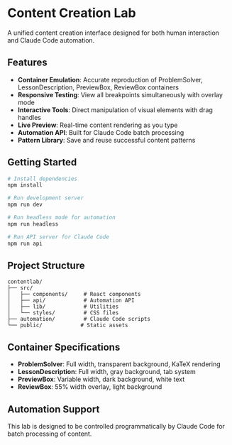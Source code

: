 # Content Creation Lab

A unified content creation interface designed for both human interaction and Claude Code automation.

## Features

- **Container Emulation**: Accurate reproduction of ProblemSolver, LessonDescription, PreviewBox, ReviewBox containers
- **Responsive Testing**: View all breakpoints simultaneously with overlay mode
- **Interactive Tools**: Direct manipulation of visual elements with drag handles
- **Live Preview**: Real-time content rendering as you type
- **Automation API**: Built for Claude Code batch processing
- **Pattern Library**: Save and reuse successful content patterns

## Getting Started

```bash
# Install dependencies
npm install

# Run development server
npm run dev

# Run headless mode for automation
npm run headless

# Run API server for Claude Code
npm run api
```

## Project Structure

```
contentlab/
├── src/
│   ├── components/     # React components
│   ├── api/            # Automation API
│   ├── lib/            # Utilities
│   └── styles/         # CSS files
├── automation/         # Claude Code scripts
└── public/            # Static assets
```

## Container Specifications

- **ProblemSolver**: Full width, transparent background, KaTeX rendering
- **LessonDescription**: Full width, gray background, tab system
- **PreviewBox**: Variable width, dark background, white text
- **ReviewBox**: 55% width overlay, light background

## Automation Support

This lab is designed to be controlled programmatically by Claude Code for batch processing of content.
